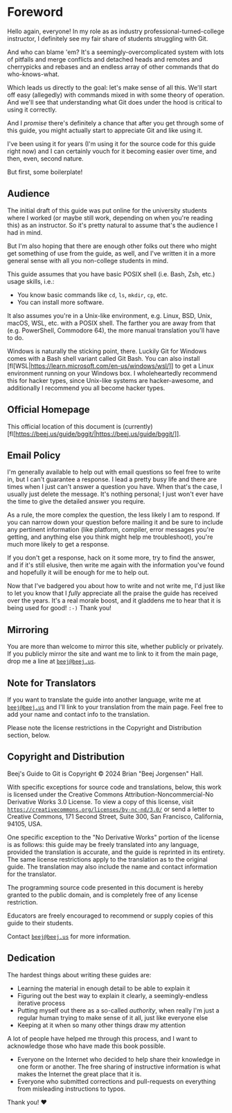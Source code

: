 <!-- Beej's guide to Git

# vim: ts=4:sw=4:nosi:et:tw=72
-->

<!-- No hyphenation -->
<!-- [nh[scalbn]] -->

<!-- Index see alsos -->
<!--
[is[String==>see `char *`]]
[is[New line==>see `\n` newline]]
-->

# Foreword

Hello again, everyone! In my role as as industry
professional-turned-college instructor, I definitely see my fair share
of students struggling with Git.

And who can blame 'em? It's a seemingly-overcomplicated system with lots
of pitfalls and merge conflicts and detached heads and remotes and
cherrypicks and rebases and an endless array of other commands that do
who-knows-what.

Which leads us directly to the goal: let's make sense of all this. We'll
start off easy (allegedly) with commands mixed in with some theory of
operation. And we'll see that understanding what Git does under the
hood is critical to using it correctly.

And I *promise* there's definitely a chance that after you get through
some of this guide, you might actually start to appreciate Git and like
using it.

I've been using it for years (I'm using it for the source code for this
guide right now) and I can certainly vouch for it becoming easier over
time, and then, even, second nature.

But first, some boilerplate!

## Audience

The initial draft of this guide was put online for the university
students where I worked (or maybe still work, depending on when you're
reading this) as an instructor. So it's pretty natural to assume that's
the audience I had in mind.

But I'm also hoping that there are enough other folks out there who
might get something of use from the guide, as well, and I've written it
in a more general sense with all you non-college students in mind.

This guide assumes that you have basic POSIX shell (i.e. Bash, Zsh,
etc.) usage skills, i.e.:

* You know basic commands like `cd`, `ls`, `mkdir`, `cp`, etc.
* You can install more software.

It also assumes you're in a Unix-like environment, e.g. Linux, BSD,
Unix, macOS, WSL, etc. with a POSIX shell. The farther you are away from
that (e.g. PowerShell, Commodore 64), the more manual translation you'll
have to do.

Windows is naturally the sticking point, there. Luckily Git for Windows
comes with a Bash shell variant called Git Bash. You can also install
[fl[WSL|https://learn.microsoft.com/en-us/windows/wsl/]] to get a Linux
environment running on your Windows box. I wholeheartedly recommend this
for hacker types, since Unix-like systems are hacker-awesome, and
additionally I recommend you all become hacker types.

## Official Homepage

This official location of this document is (currently)
[fl[https://beej.us/guide/bggit/|https://beej.us/guide/bggit/]].

## Email Policy

I'm generally available to help out with email questions so feel free to
write in, but I can't guarantee a response. I lead a pretty busy life
and there are times when I just can't answer a question you have. When
that's the case, I usually just delete the message. It's nothing
personal; I just won't ever have the time to give the detailed answer
you require.

As a rule, the more complex the question, the less likely I am to
respond. If you can narrow down your question before mailing it and be
sure to include any pertinent information (like platform, compiler,
error messages you're getting, and anything else you think might help me
troubleshoot), you're much more likely to get a response.

If you don't get a response, hack on it some more, try to find the
answer, and if it's still elusive, then write me again with the
information you've found and hopefully it will be enough for me to help
out.

Now that I've badgered you about how to write and not write me, I'd just
like to let you know that I _fully_ appreciate all the praise the guide
has received over the years. It's a real morale boost, and it gladdens
me to hear that it is being used for good! `:-)` Thank you!

## Mirroring

You are more than welcome to mirror this site, whether publicly or
privately. If you publicly mirror the site and want me to link to it
from the main page, drop me a line at
[`beej@beej.us`](mailto:beej@beej.us).

## Note for Translators

If you want to translate the guide into another language, write me at
[`beej@beej.us`](mailto:beej@beej.us) and I'll link to your translation
from the main page. Feel free to add your name and contact info to the
translation.

Please note the license restrictions in the Copyright and Distribution
section, below.

## Copyright and Distribution

Beej's Guide to Git is Copyright © 2024 Brian "Beej Jorgensen" Hall.

With specific exceptions for source code and translations, below, this
work is licensed under the Creative Commons Attribution-Noncommercial-No
Derivative Works 3.0 License. To view a copy of this license, visit
[`https://creativecommons.org/licenses/by-nc-nd/3.0/`](https://creativecommons.org/licenses/by-nc-nd/3.0/)
or send a letter to Creative Commons, 171 Second Street, Suite 300, San
Francisco, California, 94105, USA.

One specific exception to the "No Derivative Works" portion of the
license is as follows: this guide may be freely translated into any
language, provided the translation is accurate, and the guide is
reprinted in its entirety. The same license restrictions apply to the
translation as to the original guide. The translation may also include
the name and contact information for the translator.

The programming source code presented in this document is hereby granted
to the public domain, and is completely free of any license restriction.

Educators are freely encouraged to recommend or supply copies of this
guide to their students.

Contact [`beej@beej.us`](mailto:beej@beej.us) for more information.

## Dedication

The hardest things about writing these guides are:

* Learning the material in enough detail to be able to explain it
* Figuring out the best way to explain it clearly, a seemingly-endless
  iterative process
* Putting myself out there as a so-called _authority_, when really
  I'm just a regular human trying to make sense of it all, just like
  everyone else
* Keeping at it when so many other things draw my attention

A lot of people have helped me through this process, and I want to
acknowledge those who have made this book possible.

* Everyone on the Internet who decided to help share their knowledge in
  one form or another. The free sharing of instructive information is
  what makes the Internet the great place that it is.
* Everyone who submitted corrections and pull-requests on everything
  from misleading instructions to typos.

Thank you! ♥
